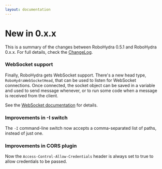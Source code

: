 ```yaml
---
layout: documentation
---
```


New in 0.x.x
============

This is a summary of the changes between RoboHydra 0.5.1 and RoboHydra
0.x.x. For full details, check the
[ChangeLog](https://raw.github.com/robohydra/robohydra/master/ChangeLog).


### WebSocket support

Finally, RoboHydra gets WebSocket support. There's a new head type,
`RoboHydraWebSocketHead`, that can be used to listen for WebSocket
connections. Once connected, the socket object can be saved in a
variable and used to send message whenever, or to run some code when a
message is received from the client.

See the [WebSocket documentation](../websockets) for details.

### Improvements in -I switch

The `-I` command-line switch now accepts a comma-separated list of
paths, instead of just one.

### Improvements in CORS plugin

Now the `Access-Control-Allow-Credentials` header is always set to
true to allow credentials to be passed.
